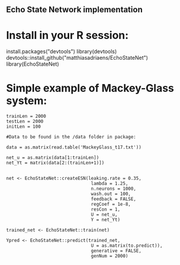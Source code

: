 ## Echo State Network implementation

# Install in your R session:

install.packages("devtools")
library(devtools)
devtools::install_github("matthiasadriaens/EchoStateNet")
library(EchoStateNet)


# Simple example of Mackey-Glass system:
```{r}
trainLen = 2000
testLen = 2000
initLen = 100

#Data to be found in the /data folder in package:

data = as.matrix(read.table('MackeyGlass_t17.txt'))

net_u = as.matrix(data[1:trainLen])
net_Yt = matrix(data[2:(trainLen+1)])


net <- EchoStateNet::createESN(leaking.rate = 0.35,
								lambda = 1.25,
								n.neurons = 1000,
								wash.out = 100,
								feedback = FALSE,
								regCoef = 1e-8,
								resCon = 1,
								U = net_u,
								Y = net_Yt)

trained_net <- EchoStateNet::train(net)

Ypred <- EchoStateNet::predict(trained_net,
								U = as.matrix(to.predict)),
								generative = FALSE,
								genNum = 2000)
```


